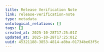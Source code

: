 ```yaml
---
title: Release Verification Note
link: release-verification-note
type: metadata
ontological_relations: []
tags: []
created_at: 2025-10-28T17:25:01Z
updated_at: 2025-10-28T17:25:01Z
uuid: 45321188-3853-4814-a8ba-01734be63f5c
---
```


